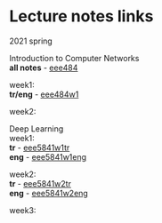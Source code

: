 # Lecture notes links
2021 spring  

Introduction to Computer Networks  
**all notes** - [eee484](https://v.gd/eee484)  
  
week1:  
**tr/eng** - [eee484w1](https://v.gd/eee484w1)  
  
week2:  

Deep Learning  
week1:  
**tr** - [eee5841w1tr](https://v.gd/eee5841w1tr)  
**eng** - [eee5841w1eng](https://v.gd/eee5841w1eng)  
  
week2:  
**tr** - [eee5841w2tr](https://v.gd/eee5841w2tr)  
**eng** - [eee5841w2eng](https://v.gd/eee5841w2eng)  
  
week3:  
